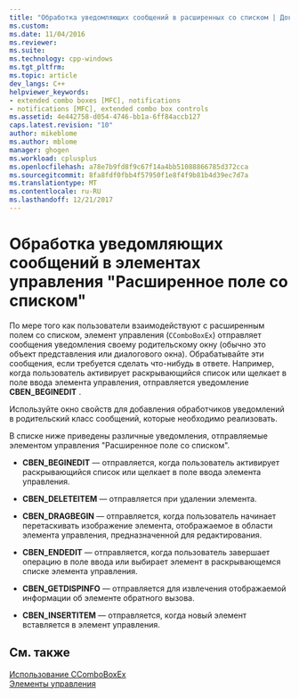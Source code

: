```yaml
---
title: "Обработка уведомляющих сообщений в расширенных со списком | Документы Microsoft"
ms.custom: 
ms.date: 11/04/2016
ms.reviewer: 
ms.suite: 
ms.technology: cpp-windows
ms.tgt_pltfrm: 
ms.topic: article
dev_langs: C++
helpviewer_keywords:
- extended combo boxes [MFC], notifications
- notifications [MFC], extended combo box controls
ms.assetid: 4e442758-d054-4746-bb1a-6ff84accb127
caps.latest.revision: "10"
author: mikeblome
ms.author: mblome
manager: ghogen
ms.workload: cplusplus
ms.openlocfilehash: a78e7b9fd8f9c67f14a4bb51088866785d372cca
ms.sourcegitcommit: 8fa8fdf0fbb4f57950f1e8f4f9b81b4d39ec7d7a
ms.translationtype: MT
ms.contentlocale: ru-RU
ms.lasthandoff: 12/21/2017
---
```

# <a name="processing-notification-messages-in-extended-combo-box-controls"></a>Обработка уведомляющих сообщений в элементах управления "Расширенное поле со списком"
По мере того как пользователи взаимодействуют с расширенным полем со списком, элемент управления (`CComboBoxEx`) отправляет сообщения уведомления своему родительскому окну (обычно это объект представления или диалогового окна). Обрабатывайте эти сообщения, если требуется сделать что-нибудь в ответе. Например, когда пользователь активирует раскрывающийся список или щелкает в поле ввода элемента управления, отправляется уведомление **CBEN_BEGINEDIT** .  
  
 Используйте окно свойств для добавления обработчиков уведомлений в родительский класс сообщений, которые необходимо реализовать.  
  
 В списке ниже приведены различные уведомления, отправляемые элементом управления "Расширенное поле со списком".  
  
-   **CBEN_BEGINEDIT** — отправляется, когда пользователь активирует раскрывающийся список или щелкает в поле ввода элемента управления.  
  
-   **CBEN_DELETEITEM** — отправляется при удалении элемента.  
  
-   **CBEN_DRAGBEGIN** — отправляется, когда пользователь начинает перетаскивать изображение элемента, отображаемое в области элемента управления, предназначенной для редактирования.  
  
-   **CBEN_ENDEDIT** — отправляется, когда пользователь завершает операцию в поле ввода или выбирает элемент в раскрывающемся списке элемента управления.  
  
-   **CBEN_GETDISPINFO** — отправляется для извлечения отображаемой информации об элементе обратного вызова.  
  
-   **CBEN_INSERTITEM** — отправляется, когда новый элемент вставляется в элемент управления.  
  
## <a name="see-also"></a>См. также  
 [Использование CComboBoxEx](../mfc/using-ccomboboxex.md)   
 [Элементы управления](../mfc/controls-mfc.md)

